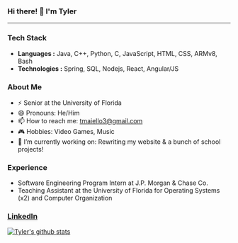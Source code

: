 ### Hi there! 👋 I'm Tyler
---
### Tech Stack
-  **Languages :** Java, C++, Python, C, JavaScript, HTML, CSS, ARMv8, Bash
-  **Technologies :** Spring, SQL, Nodejs, React, Angular/JS

### About Me
- ⚡  Senior at the University of Florida
- 😄  Pronouns: He/Him
- 📫  How to reach me: tmaiello3@gmail.com
- 🎮  Hobbies: Video Games, Music
- 🔭 I’m currently working on: Rewriting my website & a bunch of school projects!

### Experience
- Software Engineering Program Intern at J.P. Morgan & Chase Co.
- Teaching Assistant at the University of Florida for Operating Systems (x2) and Computer Organization

### [LinkedIn](https://www.linkedin.com/in/tyler-maiello-672446172/)

[![Tyler's github stats](https://github-readme-stats.vercel.app/api?username=tmaiello&hide=issues,contribs,stars)](https://github.com/anuraghazra/github-readme-stats)


<!--
### Hi there 👋
**tmaiello/tmaiello** is a ✨ _special_ ✨ repository because its `README.md` (this file) appears on your GitHub profile.

Here are some ideas to get you started:

- 🔭 I’m currently working on ...
- 🌱 I’m currently learning ...
- 👯 I’m looking to collaborate on ...
- 🤔 I’m looking for help with ...
- 💬 Ask me about ...
- 📫 How to reach me: ...
- 😄 Pronouns: ...
- ⚡ Fun fact: ...
-->

